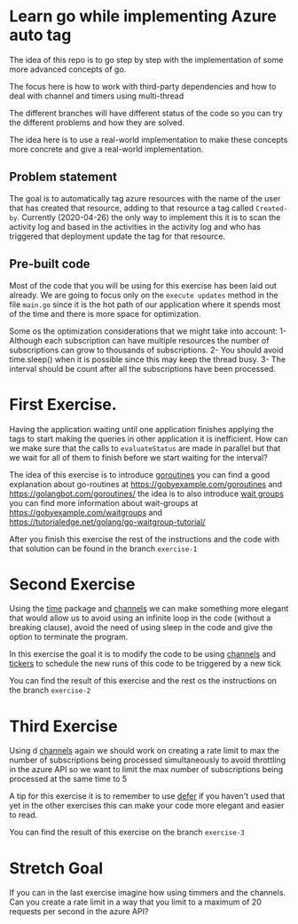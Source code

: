 # Learn go while implementing Azure auto tag

The idea of this repo is to go step by step with the implementation of some more advanced concepts of go.

The focus here is how to work with third-party dependencies and how to deal with channel and timers using multi-thread

The different branches will have different status of the code so you can try the different problems and how they are solved.

The idea here is to use a real-world implementation to make these concepts more concrete and give a real-world implementation.

## Problem statement

The goal is to automatically tag azure resources with the name of the user that has created that resource, adding to that resource a tag called `Created-by`. Currently (2020-04-26) the only way to implement this it is to scan the activity log and based in the activities in the activity log and who has triggered that deployment update the tag for that resource.

## Pre-built code

Most of the code that you will be using for this exercise has been laid out already. We are going to focus only on the `execute updates` method in the file `main.go` since it is the hot path of our application where it spends most of the time and there is more space for optimization.

Some os the optimization considerations that we might take into account:
 1- Although each subscription can have multiple resources the number of subscriptions can grow to thousands of subscriptions.
 2- You should avoid time.sleep() when it is possible since this may keep the thread busy.
 3- The interval should be count after all the subscriptions have been processed.


# First Exercise.

Having the application waiting until one application finishes applying the tags to start making the queries in other application it is inefficient. How can we make sure that the calls to `evaluateStatus` are made in parallel but that we wait for all of them to finish before we start waiting for the interval?

The idea of this exercise is to introduce [goroutines](https://tour.golang.org/concurrency/1) you can find a good explanation about go-routines at https://gobyexample.com/goroutines and https://golangbot.com/goroutines/ the idea is to also introduce [wait groups](https://golang.org/pkg/sync/) you can find more information about wait-groups at https://gobyexample.com/waitgroups and https://tutorialedge.net/golang/go-waitgroup-tutorial/

After you finish this exercise the rest of the instructions and the code with that solution can be found in the branch `exercise-1`

# Second Exercise

Using the [time](https://golang.org/pkg/time/) package and [channels](https://tour.golang.org/concurrency/2) we can make something more elegant that would allow us to avoid using an infinite loop in the code (without a breaking clause), avoid the need of using sleep in the code and give the option to terminate the program. 

In this exercise the goal it is to modify the code to be using [channels](https://gobyexample.com/channels) and [tickers](https://gobyexample.com/tickers) to schedule the new runs of this code to be triggered by a new tick

You can find the result of this exercise and the rest os the instructions on the branch `exercise-2` 

# Third Exercise

Using d [channels](https://tour.golang.org/concurrency/2) again we should work on creating a rate limit to max the number of subscriptions being processed simultaneously to avoid throttling in the azure API so we want to limit the max number of subscriptions being processed at the same time to 5 

A tip for this exercise it is to remember to use [defer](https://gobyexample.com/defer) if you haven't used that yet in the other exercises this can make your code more elegant and easier to read. 

You can find the result of this exercise on the branch `exercise-3` 

# Stretch Goal

If you can in the last exercise imagine how using timmers and the channels. Can you create a rate limit in a way that you limit to a maximum of 20 requests per second in the azure API?